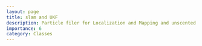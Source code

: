 ```yaml
---
layout: page
title: slam and UKF
description: Particle filer for Localization and Mapping and unscented Kalman Filter for state estimation project
importance: 6
category: Classes
---
```


